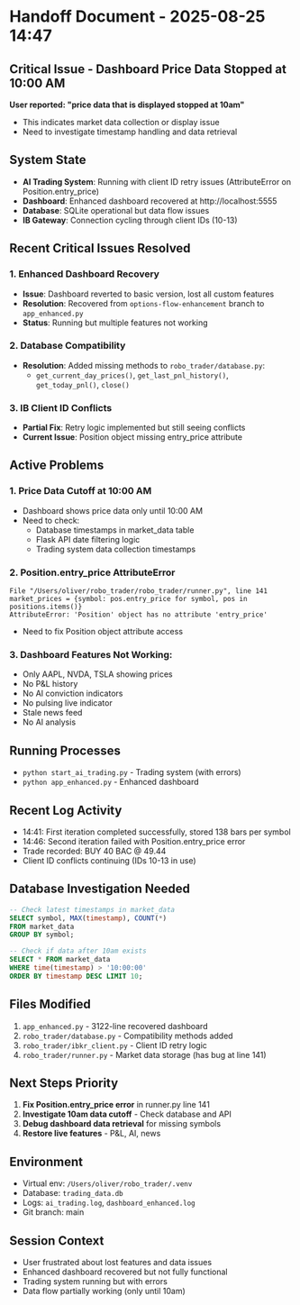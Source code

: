 # Handoff Document - 2025-08-25 14:47

## Critical Issue - Dashboard Price Data Stopped at 10:00 AM
**User reported: "price data that is displayed stopped at 10am"**
- This indicates market data collection or display issue
- Need to investigate timestamp handling and data retrieval

## System State
- **AI Trading System**: Running with client ID retry issues (AttributeError on Position.entry_price)
- **Dashboard**: Enhanced dashboard recovered at http://localhost:5555
- **Database**: SQLite operational but data flow issues
- **IB Gateway**: Connection cycling through client IDs (10-13)

## Recent Critical Issues Resolved

### 1. Enhanced Dashboard Recovery
- **Issue**: Dashboard reverted to basic version, lost all custom features
- **Resolution**: Recovered from `options-flow-enhancement` branch to `app_enhanced.py`
- **Status**: Running but multiple features not working

### 2. Database Compatibility
- **Resolution**: Added missing methods to `robo_trader/database.py`:
  - `get_current_day_prices()`, `get_last_pnl_history()`, `get_today_pnl()`, `close()`

### 3. IB Client ID Conflicts
- **Partial Fix**: Retry logic implemented but still seeing conflicts
- **Current Issue**: Position object missing entry_price attribute

## Active Problems

### 1. Price Data Cutoff at 10:00 AM
- Dashboard shows price data only until 10:00 AM
- Need to check:
  - Database timestamps in market_data table
  - Flask API date filtering logic
  - Trading system data collection timestamps

### 2. Position.entry_price AttributeError
```
File "/Users/oliver/robo_trader/robo_trader/runner.py", line 141
market_prices = {symbol: pos.entry_price for symbol, pos in positions.items()}
AttributeError: 'Position' object has no attribute 'entry_price'
```
- Need to fix Position object attribute access

### 3. Dashboard Features Not Working:
- Only AAPL, NVDA, TSLA showing prices
- No P&L history
- No AI conviction indicators  
- No pulsing live indicator
- Stale news feed
- No AI analysis

## Running Processes
- `python start_ai_trading.py` - Trading system (with errors)
- `python app_enhanced.py` - Enhanced dashboard

## Recent Log Activity
- 14:41: First iteration completed successfully, stored 138 bars per symbol
- 14:46: Second iteration failed with Position.entry_price error
- Trade recorded: BUY 40 BAC @ 49.44
- Client ID conflicts continuing (IDs 10-13 in use)

## Database Investigation Needed
```sql
-- Check latest timestamps in market_data
SELECT symbol, MAX(timestamp), COUNT(*) 
FROM market_data 
GROUP BY symbol;

-- Check if data after 10am exists
SELECT * FROM market_data 
WHERE time(timestamp) > '10:00:00' 
ORDER BY timestamp DESC LIMIT 10;
```

## Files Modified
1. `app_enhanced.py` - 3122-line recovered dashboard
2. `robo_trader/database.py` - Compatibility methods added
3. `robo_trader/ibkr_client.py` - Client ID retry logic
4. `robo_trader/runner.py` - Market data storage (has bug at line 141)

## Next Steps Priority
1. **Fix Position.entry_price error** in runner.py line 141
2. **Investigate 10am data cutoff** - Check database and API
3. **Debug dashboard data retrieval** for missing symbols
4. **Restore live features** - P&L, AI, news

## Environment
- Virtual env: `/Users/oliver/robo_trader/.venv`
- Database: `trading_data.db`
- Logs: `ai_trading.log`, `dashboard_enhanced.log`
- Git branch: main

## Session Context
- User frustrated about lost features and data issues
- Enhanced dashboard recovered but not fully functional
- Trading system running but with errors
- Data flow partially working (only until 10am)